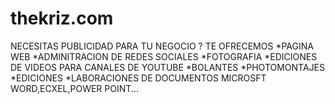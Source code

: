 # thekriz.com
NECESITAS PUBLICIDAD PARA TU NEGOCIO ? TE OFRECEMOS *PAGINA WEB *ADMINITRACION DE REDES SOCIALES *FOTOGRAFIA *EDICIONES DE VIDEOS PARA CANALES DE YOUTUBE *BOLANTES *PHOTOMONTAJES *EDICIONES *LABORACIONES DE DOCUMENTOS MICROSFT WORD,ECXEL,POWER POINT...
